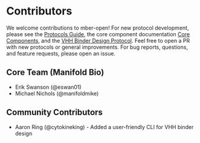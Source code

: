 # Contributors

We welcome contributions to mber-open! For new protocol development, please see the [Protocols Guide](./protocols/README.md), the core component documentation [Core Components](./src/mber/core/README.md), and the [VHH Binder Design Protocol](./protocols/src/mber_protocols/stable/VHH_binder_design/README.md). Feel free to open a PR with new protocols or general improvements. For bug reports, questions, and feature requests, please open an issue.

## Core Team (Manifold Bio)
- Erik Swanson (@eswan01)
- Michael Nichols (@manifoldmike)

## Community Contributors

- Aaron Ring (@cytokineking) - Added a user-friendly CLI for VHH binder design